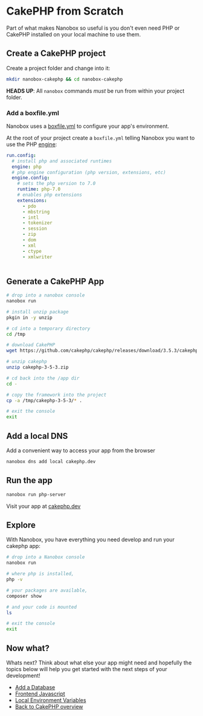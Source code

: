 # CakePHP from Scratch
Part of what makes Nanobox so useful is you don't even need PHP or CakePHP installed on your local machine to use them.

## Create a CakePHP project
Create a project folder and change into it:

```bash
mkdir nanobox-cakephp && cd nanobox-cakephp
```

**HEADS UP**: All `nanobox` commands *must* be run from within your project folder.

### Add a boxfile.yml
Nanobox uses a <a href="https://docs.nanobox.io/boxfile/" target="\_blank">boxfile.yml</a> to configure your app's environment.

At the root of your project create a `boxfile.yml` telling Nanobox you want to use the PHP <a href="https://docs.nanobox.io/engines/" target="\_blank">engine</a>:

```yaml
run.config:
  # install php and associated runtimes
  engine: php
  # php engine configuration (php version, extensions, etc)
  engine.config:
    # sets the php version to 7.0
    runtime: php-7.0
    # enables php extensions
    extensions:
      - pdo
      - mbstring
      - intl
      - tokenizer
      - session
      - zip
      - dom
      - xml
      - ctype
      - xmlwriter
  
```

## Generate a CakePHP App

```bash
# drop into a nanobox console
nanobox run

# install unzip package
pkgin in -y unzip

# cd into a temporary directory
cd /tmp

# download CakePHP
wget https://github.com/cakephp/cakephp/releases/download/3.5.3/cakephp-3-5-3.zip

# unzip cakephp
unzip cakephp-3-5-3.zip

# cd back into the /app dir
cd -

# copy the framework into the project
cp -a /tmp/cakephp-3-5-3/* .

# exit the console
exit
```

## Add a local DNS
Add a convenient way to access your app from the browser

```bash
nanobox dns add local cakephp.dev
```

## Run the app

```bash
nanobox run php-server
```

Visit your app at <a href="http://cakephp.dev" target="\_blank">cakephp.dev</a>

## Explore
With Nanobox, you have everything you need develop and run your cakephp app:

```bash
# drop into a Nanobox console
nanobox run

# where php is installed,
php -v

# your packages are available,
composer show

# and your code is mounted
ls

# exit the console
exit
```

## Now what?
Whats next? Think about what else your app might need and hopefully the topics below will help you get started with the next steps of your development!

* [Add a Database](/php/cakephp/add-a-database)
* [Frontend Javascript](/php/cakephp/frontend-javascript)
* [Local Environment Variables](/php/cakephp/local-evars)
* [Back to CakePHP overview](/php/cakephp)
